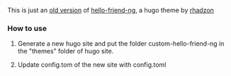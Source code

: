 This is just an [old version](https://github.com/rhazdon/hugo-theme-hello-friend-ng/tree/e63dce70a95afeae279c7bc48eb488a4086c496c) of [hello-friend-ng](https://github.com/rhazdon/hugo-theme-hello-friend-ng), a hugo theme by [rhadzon](https://github.com/rhazdon/)

### How to use ####

1. Generate a new hugo site and put the folder custom-hello-friend-ng in the "themes" folder of hugo site.

2. Update config.tom of the new site with config.toml




